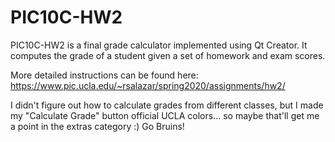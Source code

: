 # PIC10C-HW2

PIC10C-HW2 is a final grade calculator implemented using Qt Creator. It computes the grade of a student given a set of homework and exam scores. 

More detailed instructions can be found here: <https://www.pic.ucla.edu/~rsalazar/spring2020/assignments/hw2/>

I didn't figure out how to calculate grades from different classes, but I made my "Calculate Grade" button official UCLA colors... so maybe that'll get me a point in the extras category :) Go Bruins!
